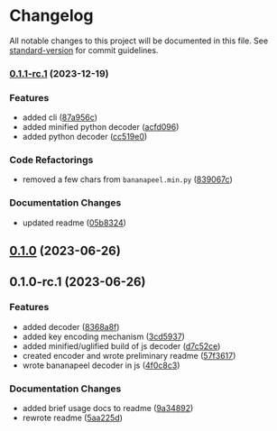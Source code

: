 # Changelog

All notable changes to this project will be documented in this file. See [standard-version](https://github.com/conventional-changelog/standard-version) for commit guidelines.

### [0.1.1-rc.1](/home/arctic-hen7/me/.main-mirror.git/compare/v0.1.0...v0.1.1-rc.1) (2023-12-19)


### Features

* added cli ([87a956c](/home/arctic-hen7/me/.main-mirror.git/commit/87a956c3a6c1d1ed3e58c030d3489601a625fdb8))
* added minified python decoder ([acfd096](/home/arctic-hen7/me/.main-mirror.git/commit/acfd096e34834b978cd1ad799cf3a42ceb8e6f4a))
* added python decoder ([cc519e0](/home/arctic-hen7/me/.main-mirror.git/commit/cc519e078bbd2c0df0293f7a8e64dcc476105fe9))


### Code Refactorings

* removed a few chars from `bananapeel.min.py` ([839067c](/home/arctic-hen7/me/.main-mirror.git/commit/839067c9aec3d74f8be7298aa820121c1a3e425b))


### Documentation Changes

* updated readme ([05b8324](/home/arctic-hen7/me/.main-mirror.git/commit/05b8324087b94a94ec7549d2cba04fc87aac2439))

## [0.1.0](https://github.com/arctic-hen7/bananapeel/compare/v0.1.0-rc.1...v0.1.0) (2023-06-26)

## 0.1.0-rc.1 (2023-06-26)


### Features

* added decoder ([8368a8f](https://github.com/arctic-hen7/bananapeel/commit/8368a8f8f21517d2c2220a12a320903b28a8e569))
* added key encoding mechanism ([3cd5937](https://github.com/arctic-hen7/bananapeel/commit/3cd5937df14e7a570fb3248252c7e7ad982cc0ed))
* added minified/uglified build of js decoder ([d7c52ce](https://github.com/arctic-hen7/bananapeel/commit/d7c52ce9f3d8171898af2b4f7930a9993022818a))
* created encoder and wrote preliminary readme ([57f3617](https://github.com/arctic-hen7/bananapeel/commit/57f361745628c25de71c8b301738c059a0853f33))
* wrote bananapeel decoder in js ([4f0c8c3](https://github.com/arctic-hen7/bananapeel/commit/4f0c8c3e22d2b74e6b8b007cf22ac9ced9fcf8cb))


### Documentation Changes

* added brief usage docs to readme ([9a34892](https://github.com/arctic-hen7/bananapeel/commit/9a34892c7c8093aa1bb6a02d3b41b02cf4e7ce23))
* rewrote readme ([5aa225d](https://github.com/arctic-hen7/bananapeel/commit/5aa225d463d28c1066dd12bb2de13f5f55d31d0d))
